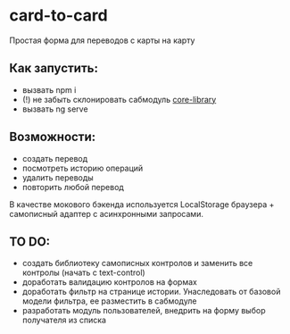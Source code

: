 # card-to-card
Простая форма для переводов с карты на карту
## Как запустить:
- вызвать npm i
- (!) не забыть склонировать сабмодуль <a href="https://github.com/arseniyasokolov/core-library">core-library</a>
- вызвать ng serve
## Возможности:
- создать перевод
- посмотреть историю операций
- удалить переводы
- повторить любой перевод

В качестве мокового бэкенда используется LocalStorage браузера + самописный адаптер с асинхронными запросами.

## TO DO:
- создать библиотеку самописных контролов и заменить все контролы (начать с text-control)
- доработать валидацию контролов на формах
- доработать фильтр на странице истории. Унаследовать от базовой модели фильтра, ее разместить в сабмодуле
- разработать модуль пользователей, внедрить на форму выбор получателя из списка
